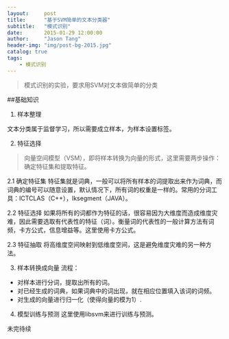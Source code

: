 ```yaml
---
layout:     post
title:      "基于SVM简单的文本分类器"
subtitle:   "模式识别"
date:       2015-01-29 12:00:00
author:     "Jason Tang"
header-img: "img/post-bg-2015.jpg"
catalog: true
tags:
    - 模式识别
---
```


> 模式识别的实验，要求用SVM对文本做简单的分类

##基础知识

1. 样本整理

文本分类属于监督学习，所以需要成立样本，为样本设置标签。

2. 特征选择

> 向量空间模型（VSM），即将样本转换为向量的形式，这里需要两步操作：确定特征集和提取特征。

2.1 确定特征集
特征集就是词典，一般可以将所有样本的词提取出来作为词典，而词典的编号可以随意设置，默认情况下，所有词的权重是一样的。常用的分词工具：ICTCLAS（C++），Iksegment（JAVA）。

2.2 特征选择
如果将所有的词都作为特征的话，很容易因为大维度而造成维度灾难，因此需要选取有代表性的特征（词）。衡量词的代表性的一般计算方法有词频，卡方公式，信息增益等。这里使用卡方公式。

2.3 特征抽取
将高维度空间映射到低维度空间，这是避免维度灾难的另一种方法。

3. 样本转换成向量
流程：
* 对样本进行分词，提取出所有的词。
* 对已经生成的词典，如果词典中的词出现，就在相应位置填入该词的词频。
* 对生成的向量进行归一化（使得向量的模为1）.

4. 模型训练与预测
这里使用libsvm来进行训练与预测。

未完待续


